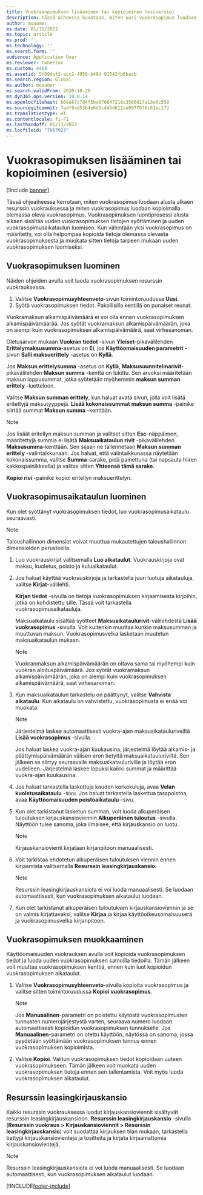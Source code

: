 ```yaml
---
title: Vuokrasopimuksen lisääminen tai kopioiminen (esiversio)
description: Tässä aiheessa kuvataan, miten uusi vuokrasopimus luodaan antamalla sille tietoja resurssin vuokrauksesta tai kopioimalla tiedot olemassa olevasta vuokrasopimuksesta.
author: moaamer
ms.date: 01/11/2022
ms.topic: article
ms.prod: ''
ms.technology: ''
ms.search.form: ''
audience: Application User
ms.reviewer: twheeloc
ms.custom: 4464
ms.assetid: 5f89daf1-acc2-4959-b48d-91542fb6bacb
ms.search.region: Global
ms.author: moaamer
ms.search.validFrom: 2020-10-28
ms.dyn365.ops.version: 10.0.14
ms.openlocfilehash: b09a87c7d4f5ba076647218c3586d17a13e6c558
ms.sourcegitcommit: 7adf9ad53b4e6d1c4d5d612ce0977b76c61ec173
ms.translationtype: HT
ms.contentlocale: fi-FI
ms.lasthandoff: 01/13/2022
ms.locfileid: "7967923"
---
```

# <a name="add-or-copy-leases-preview"></a>Vuokrasopimuksen lisääminen tai kopioiminen (esiversio)

[!include [banner](../includes/banner.md)]

Tässä ohjeaiheessa kerrotaan, miten vuokrasopimus luodaan alusta alkaen resurssin vuokrauksessa ja miten vuokrasopimus luodaan kopioimalla olemassa oleva vuokrasopimus. Vuokrasopimuksen luontiprosessi alusta alkaen sisältää uuden vuokrasopimuksen tietojen syöttämisen ja uuden vuokrasopimusaikataulun luomisen. Kun vähintään yksi vuokrasopimus on määritetty, voi olla helpompaa kopioida tietoja olemassa olevasta vuokrasopimuksesta ja muokata sitten tietoja tarpeen mukaan uuden vuokrasopimuksen luomiseksi.

## <a name="create-a-lease"></a>Vuokrasopimuksen luominen

Näiden ohjeiden avulla voit luoda vuokrasopimuksen resurssin vuokrauksessa.

1. Valitse **Vuokrasopimusyhteenveto**-sivun toimintoruudussa **Uusi**.
2. Syötä vuokrasopimuksen tiedot. Pakollisilla kentillä on punaiset reunat.

Vuokramaksun alkamispäivämäärä ei voi olla ennen vuokrasopimuksen alkamispäivämäärää. Jos syötät vuokramaksun alkamispäivämäärän, joka on aiempi kuin vuokrasopimuksen alkamispäivämäärä, saat virhesanoman.

Oletusarvon mukaan **Vuokran tiedot** -sivun **Yleiset**-pikavälilehden **Erittelymaksusumma**-asetus on **Ei**, jos **Käyttöomaisuuden parametrit** -sivun **Salli maksuerittely** -asetus on **Kyllä**. 

Jos **Maksun erittelysumma** -asetus on **Kyllä**, **Maksusuunnitelmarivit**-pikavälilehden **Maksun summa** -kenttä on lukittu. Sen arvoksi määritetään maksun loppusummat, jotka syötetään myöhemmin **maksun summan erittely** -luetteloon.

Valitse **Maksun summan erittely**, kun haluat avata sivun, jolla voit lisätä eritettyjä maksutyyppejä. **Lisää kokonaissummat maksun summa** -painike siirtää summat **Maksun summa** -kenttään.

> [!NOTE]
> Jos lisäät eritellyn maksun summan ja valitset sitten **Esc**-näppäimen, määritettyjä summia ei lisätä **Maksuaikataulun rivit** -pikavälilehden **Maksusumma**-kenttään. Sen sijaan ne tallennetaan **Maksun summan erittely** -valintaikkunaan. Jos haluat, että valintaikkunassa näytetään kokonaissumma, valitse **Summa**-sarake, pidä painettuna (tai napsauta hiiren kakkospainikkeella) ja valitse sitten **Yhteensä tämä sarake**. 

**Kopioi rivi** -painike kopioi eritellyn maksuerittelyn.

## <a name="create-a-lease-schedule"></a>Vuokrasopimusaikataulun luominen

Kun olet syöttänyt vuokrasopimuksen tiedot, luo vuokrasopimusaikataulu seuraavasti.

> [!NOTE]
> Taloushallinnon dimensiot voivat muuttua mukautettujen taloushallinnon dimensioiden perusteella.

1. Luo vuokrauskirjat valitsemalla **Luo aikataulut**. Vuokrauskirjoja ovat maksu, kuoletus, poisto ja kuluaikataulut.
2. Jos haluat käyttää vuokrauskirjoja ja tarkastella juuri luotuja aikatauluja, valitse **Kirjat**-välilehti.

    **Kirjan tiedot** -sivulla on tietoja vuokrasopimuksen kirjaamisesta kirjoihin, jotka on kohdistettu sille. Tässä voit tarkastella vuokrasopimusaikatauluja.

    Maksuaikataulu sisältää syötteet **Maksuaikataulurivit**-välilehdestä **Lisää vuokrasopimus** -sivulla. Voit kuitenkin muuttaa kunkin maksusumman ja muuttuvan maksun. Vuokrasopimusvelka lasketaan muutetun maksuaikataulun mukaan.

    > [!NOTE]
    > Vuokranmaksun alkamispäivämäärän on oltava sama tai myöhempi kuin vuokran aloituspäivämäärä. Jos syötät vuokramaksun alkamispäivämäärän, joka on aiempi kuin vuokrasopimuksen alkamispäivämäärä, saat virhesanoman. 

4. Kun maksuaikataulun tarkastelu on päättynyt, valitse **Vahvista aikataulu**. Kun aikataulu on vahvistettu, vuokrasopimusta ei enää voi muokata.

    > [!NOTE]
    > Järjestelmä laskee automaattisesti vuokra-ajan maksuaikatauluriveiltä **Lisää vuokrasopimus** -sivulla.
    >
    > Jos haluat laskea vuokra-ajan kuukausina, järjestelmä löytää alkamis- ja päättymispäivämäärän välisen eron tietyltä maksuaikatauluriviltä. Sen jälkeen se siirtyy seuraavalle maksuaikatauluriville ja löytää eron uudelleen. Järjestelmä laskee lopuksi kaikki summat ja määrittää vuokra-ajan kuukausina.

5. Jos haluat tarkastella laskettuja kauden korkokuluja, avaa **Velan kuoletusaikataulu** -sivu. Jos haluat tarkastella laskettua tasapoistoa, avaa **Käyttöomaisuuden poistoaikataulu** -sivu.
6. Kun olet tarkistanut lasketun summan, voit luoda alkuperäisen tuloutuksen kirjauskansioviennin **Alkuperäinen tuloutus** -sivulla. Näyttöön tulee sanoma, joka ilmaisee, että kirjauskansio on luotu.

    > [!NOTE]
    > Kirjauskansiovienti kirjataan kirjanpitoon manuaalisesti.

7. Voit tarkistaa ehdotetun alkuperäisen tuloutuksen viennin ennen kirjaamista valitsemalla **Resurssin leasingkirjauskansio**.

    > [!NOTE]
    > Resurssin leasingkirjauskansiota ei voi luoda manuaalisesti. Se luodaan automaattisesti, kun vuokrasopimuksen aikataulut luodaan.

8. Kun olet tarkistanut alkuperäisen tuloutuksen kirjauskansioviennin ja se on valmis kirjattavaksi, valitse **Kirjaa** ja kirjaa käyttöoikeusomaisuuserä ja vuokrasopimusvelka kirjanpitoon.

## <a name="copy-a-lease"></a>Vuokrasopimuksen muokkaaminen

Käyttöomaisuuden vuokrauksen avulla voit kopioida vuokrasopimuksen tiedot ja luoda uuden vuokrasopimuksen samoilla tiedoilla. Tämän jälkeen voit muuttaa vuokrasopimuksen kenttiä, ennen kuin luot kopioidun vuokrasopimuksen aikataulut.

1. Valitse **Vuokrasopimusyhteenveto**-sivulla kopioita vuokrasopimus ja valitse sitten toimintoruudussa **Kopioi vuokrasopimus**.

    > [!NOTE]
    > Jos **Manuaalinen**-parametri on poistettu käytöstä vuokrasopimusten tunnusten numerojärjestystä varten, seuraava numero luodaan automaattisesti kopioidun vuokrasopimuksen tunnukselle. Jos **Manuaalinen**-parametri on otettu käyttöön, näytössä on sanoma, jossa pyydetään syöttämään vuokrasopimuksen tunnus ennen vuokrasopimuksen kopioimista.

2. Valitse **Kopioi**. Valitun vuokrasopimuksen tiedot kopioidaan uuteen vuokrasopimukseen. Tämän jälkeen voit muokata uuden vuokrasopimuksen tietoja ennen sen tallentamista. Voit myös luoda vuokrasopimuksen aikataulut.

## <a name="asset-leasing-journal"></a>Resurssin leasingkirjauskansio

Kaikki resurssin vuokrauksessa luodut kirjauskansioviennit sisältyvät resurssin leasingkirjauskansioon. **Resurssin leasingkirjauskansio** -sivulla (**Resurssin vuokraus \> Kirjauskansioviennit \> Resurssin leasingkirjauskansio**) voit suodattaa kirjauksen tilan mukaan, tarkastella tiettyjä kirjauskansiovientejä ja tositteita ja kirjata kirjaamattomia kirjauskansiovientejä.

> [!NOTE]
> Resurssin leasingkirjauskansiota ei voi luoda manuaalisesti. Se luodaan automaattisesti, kun vuokrasopimuksen aikataulut luodaan.


[!INCLUDE[footer-include](../../includes/footer-banner.md)]
